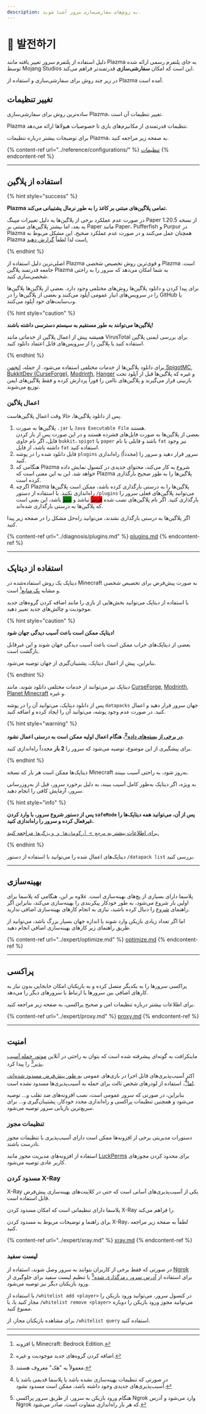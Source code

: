 ```yaml
---
description: به روش‌های سفارشی‌سازی سرور آشنا شوید.
---
```


# 📶 발전하기

دلیل استفاده از پلتفرم سرور تغییر یافته مانند Plazma به جای پلتفرم رسمی ارائه شده توسط Mojang Studios این است که امکان **سفارشی‌سازی** قدرتمند‌تر فراهم می‌کند.

در زیر چند روش برای سفارشی‌سازی و استفاده از Plazma آمده است.

## تغییر تنظیمات <a href="#id-1" id="id-1"></a>

ساده‌ترین روش برای سفارشی‌سازی Plazma، تغییر تنظیمات آن است.

Plazma تنظیمات قدرتمندی از مکانیزم‌های بازی تا خصوصیات هیولاها ارائه می‌دهد.

برای توضیحات بیشتر درباره تنظیمات Plazma، به صفحه زیر مراجعه کنید.

{% content-ref url="../reference/configurations/" %}
[تنظیمات](../reference/configurations/)
{% endcontent-ref %}

***

## استفاده از پلاگین <a href="#id-2" id="id-2"></a>

{% hint style="success" %}

**Plazma تمامی پلاگین‌های مبتنی بر کاغذ را به طور نرمال پشتیبانی می‌کند.**

در صورت عدم عملکرد برخی از پلاگین‌ها به دلیل تغییرات مپینگ Paper از نسخه 1.20.5 به بعد، اما
بیشتر پلاگین‌های مبتنی بر Paper مانند Paper، Pufferfish و Purpur در Plazma همچنان عمل می‌کنند و در صورت عدم عملکرد صحیح، این مشکل مربوط به Plazma است لذا لطفاً [گزارش دهید.](../diagnosis/plugins.md)

{% endhint %}

اصلی‌ترین دلیل استفاده از Plazma و قوی‌ترین روش تخصیص شخصی Plazma است.
جامعه قدرتمند پلاگین Plazma به شما امکان می‌دهد که سرور را به راحتی شخصی‌سازی کنید.

برای پیدا کردن و دانلود پلاگین‌ها روش‌های مختلفی وجود دارد. بعضی از پلاگین‌ها
پلاگین‌ها را در سرویس‌های انبار عمومی آپلود می‌کنند و بعضی از پلاگین‌ها را در GitHub یا وب‌سایت‌های خود
آپلود می‌کنند.

{% hint style="caution" %}

**پلاگین‌ها می‌توانند به طور مستقیم به سیستم دسترسی داشته باشند!**

همیشه پیش از اعمال پلاگین از خدماتی مانند VirusTotal برای بررسی ایمنی پلاگین استفاده کنید یا
پلاگین را از سرویس‌های قابل اعتماد دانلود کنید.

{% endhint %}

برای دانلود پلاگین‌ها از خدمات مختلفی استفاده می‌شود. از جمله، [انجمن SpigotMC](https://www.spigotmc.org/resources/), [BukkitDev (CurseForge)](https://dev.bukkit.org/bukkit-plugins), [Modrinth](https://modrinth.com/plugins), [Hanger](https://hangar.papermc.io/) و غیره که پلاگین‌ها قبل از آپلود تحت بازبینی قرار می‌گیرند و پلاگین‌های ناامن را فوراً پردازش کرده و فقط پلاگین‌های ایمن توزیع می‌شوند.

### اعمال پلاگین <a href="#id-2.1" id="id-2.1"></a>

پس از دانلود پلاگین‌ها، حالا وقت اعمال پلاگین‌هاست.

1. پلاگین‌ها به صورت `.jar` یا `Java Executable File` هستند.\
   بعضی از پلاگین‌ها به صورت فایل‌های فشرده هستند و در این صورت
   پس از باز کردن فایل، اگر نام حاوی `bukkit`، `spigot` یا `paper` باشد و
   فایلی با نام `fat` نیز وجود داشته باشد، از فایل `fat` استفاده کنید.
2. فایل دانلود شده را در پوشه `plugins` سرور قرار دهید و سرور را (مجدداً) راه‌اندازی کنید.
3. هنگامی که Plazma شروع به کار می‌کند، محتوای جدیدی در کنسول نمایش داده خواهد شد.
   این به این معنی است که Plazma پلاگین‌ها را به طور صحیح بارگذاری کرده است.
4. اگرچه Plazma پلاگین‌ها را به درستی بارگذاری کرده باشد، ممکن است پلاگین‌ها راه‌اندازی نکنند.
   با استفاده از دستور `/plugins` می‌توانید پلاگین‌های فعلی سرور را بارگذاری کنید.
   اگر نام پلاگین‌های نصب شده <mark style="background-color:red;">قرمز</mark> نباشد و <mark style="background-color:green;">سبز</mark> باشد، این بعنی است که پلاگین‌ها به درستی بارگذاری شده‌اند.

اگر پلاگین‌ها به درستی بارگذاری نشدند، می‌توانید راه‌حل مشکل را در صفحه زیر پیدا کنید.

{% content-ref url="../diagnosis/plugins.md" %}
[plugins.md](../diagnosis/plugins.md)
{% endcontent-ref %}

***

## استفاده از دیتاپک <a href="#id-3" id="id-3"></a>

دیتاپک یک روش استفاده‌شده در Minecraft به صورت پیش‌فرض برای تخصیص شخصی و مشابه [پک منابع](#user-content-fn-1)[^1] است.

با استفاده از دیتاپک می‌توانید بخش‌هایی از بازی را مانند اضافه کردن گروه‌های جدید موجودیت و چالش‌های جدید تغییر دهید.

{% hint style="caution" %}

**دیتاپک ممکن است باعث آسیب دیدگی جهان شود!**

بعضی از دیتاپک‌های خراب ممکن است باعث آسیب دیدگی جهان شوند و این غیرقابل بازگشت است.

بنابراین، پیش از اعمال دیتاپک، پشتیبان‌گیری از جهان توصیه می‌شود.

{% endhint %}

دیتاپک نیز می‌توانند از خدمات مختلفی دانلود شوند، مانند [CurseForge](https://www.curseforge.com/minecraft/search?page=1\&pageSize=50\&sortBy=relevancy\&class=data-packs), [Modrinth](https://modrinth.com/datapacks), [Planet Minecraft](https://www.planetminecraft.com/data-packs/) و غیره.

پس از دانلود دیتاپک، می‌توانید آن را در پوشه `datapacks` جهان سرور قرار دهید و اعمال کنید.
در صورت عدم وجود پوشه، می‌توانید آن را ایجاد کرده و اضافه کنید.

{% hint style="warning" %}

**[در برخی از بسته‌های داده](#user-content-fn-2)[^2]، هنگام اعمال اولیه ممکن است به درستی اعمال نشود.**

برای پیشگیری از این موضوع، توصیه می‌شود که سرور را **2 بار** مجدداً راه‌اندازی کنید.

{% endhint %}

دیتاپک‌ها ممکن است هر بار که نسخه Minecraft به‌روز شود، به راحتی آسیب ببینند.

به ویژه، اگر دیتاپک به‌طور کامل آسیب ببیند، به دلیل برخورد سرور،
قبل از به‌روزرسانی سرور، آزمایش کافی را انجام دهید.

{% hint style="info" %}

**پس از دستور شروع سرور، با وارد کردن `safeMode` پس از آن، می‌توانید همه دیتاپک‌ها را غیرفعال کرده و سرور را راه‌اندازی کنید.**

[برای اطلاعات بیشتر به `مرجع > آرگومان‌ها و ویژگی‌ها` مراجعه کنید.](../reference/arguments.md#safeMode)

{% endhint %}

دیتاپک‌های اعمال شده را می‌توانید با استفاده از دستور `/datapack list` بررسی کنید.

***

## بهینه‌سازی <a href="#id-4" id="id-4"></a>

پلاسما دارای بسیاری از پچ‌های بهینه‌سازی است. علاوه بر این، هنگامی که پلاسما برای اولین بار شروع می‌شود، به طور خودکار
پیکربندی را بهینه‌سازی می‌کند، بنابراین اگر راهنمای [شروع](./README.md) را دنبال کرده باشید، نیازی به انجام کارهای بهینه‌سازی اضافی ندارید.

اما اگر تعداد زیادی بازیکن وارد شوند یا اندازه جهان بسیار بزرگ باشد،
می‌توانید از طریق راهنمای زیر کارهای بهینه‌سازی اضافی انجام دهید.

{% content-ref url="../expert/optimize.md" %}
[optimize.md](../expert/optimize.md)
{% endcontent-ref %}

***

## پراکسی <a href="#id-5" id="id-5"></a>

پراکسی سرورها را به یکدیگر متصل کرده و به بازیکنان امکان جابجایی بدون نیاز به کارهای اضافی بین سرورها یا
ارتباط با سرورهای دیگر را می‌دهد.

برای اطلاعات بیشتر درباره تنظیمات امن و صحیح پراکسی، به صفحه زیر مراجعه کنید.

{% content-ref url="../expert/proxy.md" %}
[proxy.md](../expert/proxy.md)
{% endcontent-ref %}

***

## امنیت <a href="#id-5" id="id-5"></a>

ماینکرافت به گونه‌ای پیشرفته شده است که بتوان به راحتی در آنلاین [موتور حمله آسیب پذیر](#user-content-fn-3)[^3] را پیدا کرد.

اکثر آسیب‌پذیری‌های قابل اجرا در بازی‌های عمومی [به طور پیش‌فرض مسدود شده‌اند، اما](#user-content-fn-4)[^4]،
استفاده از لودرهای شخص ثالث برای حمله به آسیب‌پذیری‌ها مسدود نشده است.

بنابراین، در صورتی که سرور عمومی است، نصب افزونه‌های ضد تقلب و...
توصیه می‌شود و همچنین تنظیمات پراکسی و راه‌اندازی مجدد خودکار، پشتیبان‌گیری و... برای سریع‌ترین بازیابی سرور توصیه می‌شود.

### تنظیمات مجوز <a href="#id-5.1" id="id-5.1"></a>

دستورات مدیریتی برخی از افزونه‌ها ممکن است دارای آسیب‌پذیری با تنظیمات مجوز نادرست باشند.

استفاده از افزونه‌های مدیریت مجوز مانند [LuckPerms](https://luckperms.net/) برای
محدود کردن مجوزهای کاربر عادی توصیه می‌شود.

### مسدود کردن X-Ray <a href="#id-5.2" id="id-5.2"></a>

X-Ray یکی از آسیب‌پذیری‌های آسانی است که حتی در کلاینت‌های بهینه‌سازی پیش‌فرض قابل استفاده است.

پلاسما دارای تنظیماتی است که امکان مسدود کردن X-Ray را فراهم می‌کند.

برای راهنما و توضیحات مربوط به مسدود کردن X-Ray، لطفاً به صفحه زیر مراجعه کنید.

{% content-ref url="../expert/xray.md" %}
[xray.md](../expert/xray.md)
{% endcontent-ref %}

### لیست سفید <a href="#id-5.3" id="id-5.3"></a>

در صورتی که فقط برخی از کاربران بتوانند به سرور وصل شوند،
استفاده از [Ngrok](./README.md#id-6.2) برای استفاده از [آدرس سرور رمزگذاری شده](#user-content-fn-5)[^5] یا
تنظیم لیست سفید برای جلوگیری از ورود بازیکنان دیگر نیز توصیه می‌شود.

با استفاده از `/whitelist add <player>` در کنسول سرور، می‌توانید ورود بازیکن را مجاز کنید یا،
با `/whitelist remove <player>` می‌توانید مجوز ورود بازیکن را دوباره ممنوع کنید.

برای مشاهده بازیکنان مجاز، از `/whitelist query` استفاده کنید.

***

[^1]: یا افزونه Minecraft: Bedrock Edition.

[^2]: اضافه کردن گروه‌های جدید موجودیت و غیره.

[^3]: معمولاً به "هک" معروف هستند.

[^4]: در صورتی که تنظیمات بهینه‌سازی نشده باشد یا پلاسما قدیمی باشد یا آسیب‌پذیری‌های جدیدی وجود داشته باشد، ممکن است مسدود نشود.

[^5]: هنگام ورود بازیکن به سرور، از طریق سرور پراکسی Ngrok وارد می‌شود و آدرس Ngrok که هر بار راه‌اندازی متفاوت است، صادر می‌شود.
